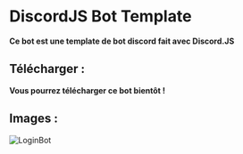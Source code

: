 # DiscordJS Bot Template

**Ce bot est une template de bot discord fait avec Discord.JS**

## Télécharger :

**Vous pourrez télécharger ce bot bientôt !**

## Images :

![LoginBot](https://i.imgur.com/g3Whd0s.png)
